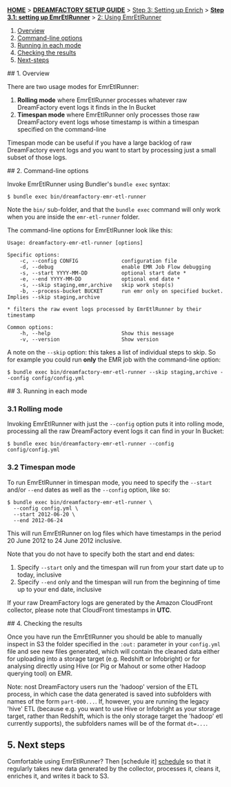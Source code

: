 <a name="top" />

[**HOME**](Home) > [**DREAMFACTORY SETUP GUIDE**](Setting-up-DreamFactory) > [Step 3: Setting up Enrich](Setting-up-enrich) > [**Step 3.1: setting up EmrEtlRunner**](Setting-up-EmrEtlRunner) > [2: Using EmrEtlRunner](2-Using-EmrEtlRunner)

1. [Overview](#usage-overview)
2. [Command-line options](#cli-options)
3. [Running in each mode](#running)
4. [Checking the results](#checking)
5. [Next-steps](#next-steps)

<a name="usage-overview"/>
## 1. Overview

There are two usage modes for EmrEtlRunner:

1. **Rolling mode** where EmrEtlRunner processes whatever raw DreamFactory
   event logs it finds in the In Bucket
2. **Timespan mode** where EmrEtlRunner only processes those raw
   DreamFactory event logs whose timestamp is within a timespan specified
   on the command-line

Timespan mode can be useful if you have a large backlog of raw DreamFactory
event logs and you want to start by processing just a small subset of
those logs.

<a name="cli-options"/>
## 2. Command-line options

Invoke EmrEtlRunner using Bundler's `bundle exec` syntax:

    $ bundle exec bin/dreamfactory-emr-etl-runner

Note the `bin/` sub-folder, and that the `bundle exec` command will
only work when you are inside the `emr-etl-runner` folder.

The command-line options for EmrEtlRunner look like this:

    Usage: dreamfactory-emr-etl-runner [options]

    Specific options:
        -c, --config CONFIG              configuration file
        -d, --debug                      enable EMR Job Flow debugging
        -s, --start YYYY-MM-DD           optional start date *
        -e, --end YYYY-MM-DD             optional end date *
        -s, --skip staging,emr,archive   skip work step(s)
        -b, --process-bucket BUCKET      run emr only on specified bucket. Implies --skip staging,archive

    * filters the raw event logs processed by EmrEtlRunner by their timestamp

    Common options:
        -h, --help                       Show this message
        -v, --version                    Show version

A note on the `--skip` option: this takes a list of individual steps to skip.
So for example you could run **only** the EMR job with the command-line option:

    $ bundle exec bin/dreamfactory-emr-etl-runner --skip staging,archive --config config/config.yml

<a name="running"/>
## 3. Running in each mode

### 3.1 Rolling mode

Invoking EmrEtlRunner with just the `--config` option puts it into rolling
mode, processing all the raw DreamFactory event logs it can find in your In
Bucket:

    $ bundle exec bin/dreamfactory-emr-etl-runner --config config/config.yml

### 3.2 Timespan mode

To run EmrEtlRunner in timespan mode, you need to specify the `--start`
and/or `--end` dates as well as the `--config` option, like so:

    $ bundle exec bin/dreamfactory-emr-etl-runner \
      --config config.yml \
      --start 2012-06-20 \
      --end 2012-06-24

This will run EmrEtlRunner on log files which have timestamps in the period
20 June 2012 to 24 June 2012 inclusive.

Note that you do not have to specify both the start and end dates:

1. Specify `--start` only and the timespan will run from your start date
   up to today, inclusive
2. Specify `--end` only and the timespan will run from the beginning of
   time up to your end date, inclusive

If your raw DreamFactory logs are generated by the Amazon CloudFront collector,
please note that CloudFront timestamps in **UTC**.

<a name="checking"/>
## 4. Checking the results

Once you have run the EmrEtlRunner you should be able to manually inspect in S3 the folder specified in the `:out:` parameter in your `config.yml` file and see new files generated, which will contain the cleaned data either for uploading into a storage target (e.g. Redshift or Infobright) or for analysing directly using Hive (or Pig or Mahout or some other Hadoop querying tool) on EMR.

Note: nost DreamFactory users run the 'hadoop' version of the ETL process, in which case the data generated is saved into subfolders with names of the form `part-000...`. If, however,  you are running the legacy 'hive' ETL (because e.g. you want to use Hive or Infobright as your storage target, rather than Redshift, which is the only storage target the 'hadoop' etl currently supports), the subfolders names will be of the format `dt=...`.

## 5. Next steps

Comfortable using EmrEtlRunner? Then [schedule it] [schedule] so that it regularly takes new data generated by the collector, processes it, cleans it, enriches it, and writes it back to S3.

[schedule]: 3-Scheduling-EmrEtlRunner
